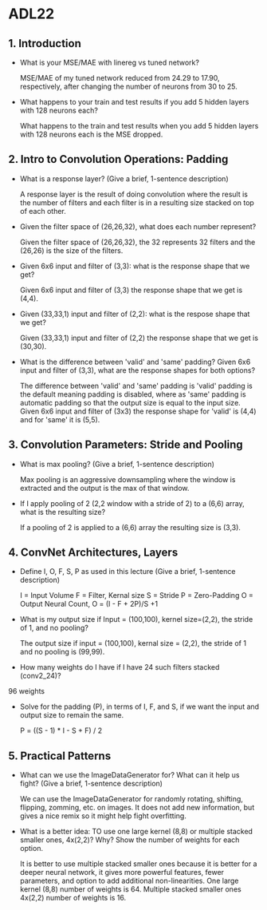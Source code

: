 # ADL22

## 1. Introduction

- What is your MSE/MAE with linereg vs tuned network?

  MSE/MAE of my tuned network reduced from 24.29 to 17.90, respectively, after changing the number of neurons from 30 to 25.
  

- What happens to your train and test results if you add 5 hidden layers with 128 neurons each?

  What happens to the train and test results when you add 5 hidden layers with 128 neurons each is the MSE dropped.
  

## 2. Intro to Convolution Operations: Padding

- What is a response layer? (Give a brief, 1-sentence description)

  A response layer is the result of doing convolution where the result is the number of filters and each filter is in a resulting size stacked on top of each other.
  

- Given the filter space of (26,26,32), what does each number represent?

  Given the filter space of (26,26,32), the 32 represents 32 filters and the (26,26) is the size of the filters.
  

- Given 6x6 input and filter of (3,3): what is the response shape that we get?

  Given 6x6 input and filter of (3,3) the response shape that we get is (4,4).
  

- Given (33,33,1) input and filter of (2,2): what is the respose shape that we get?

  Given (33,33,1) input and filter of (2,2) the response shape that we get is (30,30).
  

- What is the difference between 'valid' and 'same' padding? Given 6x6 input and filter of (3,3), what are the response shapes for both options?

  The difference between 'valid' and 'same' padding is 'valid' padding is the default meaning padding is disabled, where as 'same' padding is automatic padding so that the output size is equal to the input size. Given 6x6 input and filter of (3x3) the response shape for 'valid' is (4,4) and for 'same' it is (5,5).


## 3. Convolution Parameters: Stride and Pooling

- What is max pooling? (Give a brief, 1-sentence description)

  Max pooling is an aggressive downsampling where the window is extracted and the output is the max of that window.

- If I apply pooling of 2 (2,2 window with a stride of 2) to a (6,6) array, what is the resulting size?

  If a pooling of 2 is applied to a (6,6) array the resulting size is (3,3).

## 4. ConvNet Architectures, Layers

- Define I, O, F, S, P as used in this lecture (Give a brief, 1-sentence description)

  I = Input Volume
  F = Filter, Kernal size
  S = Stride
  P = Zero-Padding
  O = Output Neural Count, O = (I - F + 2P)/S +1

- What is my output size if Input = (100,100), kernel size=(2,2), the stride of 1, and no pooling?

  The output size if input = (100,100), kernal size = (2,2), the stride of 1 and no pooling is (99,99).

- How many weights do I have if I have 24 such filters stacked (conv2_24)?

 96 weights 

- Solve for the padding (P), in terms of I, F, and S, if we want the input and output size to remain the same.

  P = ((S - 1) * I - S + F) / 2


## 5. Practical Patterns

- What can we use the ImageDataGenerator for? What can it help us fight? (Give a brief, 1-sentence description)

  We can use the ImageDataGenerator for randomly rotating, shifting, flipping, zomming, etc. on images. It does not add new information, but gives a nice remix so it might help fight overfitting.

- What is a better idea: TO use one large kernel (8,8) or multiple stacked smaller ones, 4x(2,2)? Why? Show the number of weights for each option.

  It is better to use multiple stacked smaller ones because it is better for a deeper neural network, it gives more powerful features, fewer parameters, and option to add additional non-linearities. One large kernel (8,8) number of weights is 64. Multiple stacked smaller ones 4x(2,2) number of weights is 16. 

